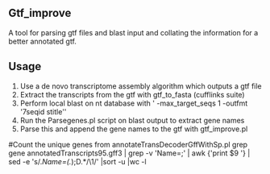 ## Gtf_improve

 A tool for parsing gtf files and blast input and collating the information for a better annotated gtf.
 
 
 
 
## Usage

1) Use a de novo transcriptome assembly algorithm which outputs a gtf file<br>
2) Extract the transcripts from the gtf with gtf_to_fasta (cufflinks suite)<br>
3) Perform local blast on nt database with ' -max_target_seqs 1 -outfmt '7seqid stitle''<br>
4) Run the Parsegenes.pl script on blast output to extract gene names<br>
5) Parse this and append the gene names to the gtf with gtf_improve.pl<br>

#Count the unique genes from annotateTransDecoderGffWithSp.pl
grep gene annotatedTranscripts95.gff3 | grep -v 'Name=;' | awk {'print $9 '} | sed -e 's/.*Name=\(.*\);D.*/\1/' |sort -u |wc -l

